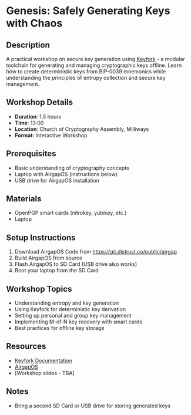 # Genesis: Safely Generating Keys with Chaos

## Description
A practical workshop on secure key generation using [Keyfork](https://git.distrust.co/public/keyfork) - a modular toolchain for generating and managing cryptographic keys offline. Learn how to create deterministic keys from BIP-0039 mnemonics while understanding the principles of entropy collection and secure key management.

## Workshop Details
- **Duration**: 1.5 hours
- **Time**: 13:00
- **Location**: Church of Cryptography Assembly, Milliways
- **Format**: Interactive Workshop

## Prerequisites
- Basic understanding of cryptography concepts
- Laptop with AirgapOS (instructions below)
- USB drive for AirgapOS installation

## Materials
- OpenPGP smart cards (nitrokey, yubikey, etc.)
- Laptop

## Setup Instructions
1. Download AirgapOS Code from https://git.distrust.co/public/airgap
2. Build AirgapOS from source
3. Flash AirgapOS to SD Card (USB drive also works)
4. Boot your laptop from the SD Card

## Workshop Topics
- Understanding entropy and key generation
- Using Keyfork for deterministic key derivation
- Setting up personal and group key management
- Implementing M-of-N key recovery with smart cards
- Best practices for offline key storage

## Resources
- [Keyfork Documentation](https://git.distrust.co/public/keyfork)
- [AirgapOS](https://git.distrust.co/public/airgap)
- [Workshop slides - TBA]

## Notes
- Bring a second SD Card or USB drive for storing generated keys
